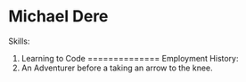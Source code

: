Michael Dere
=============
Skills: 
1. Learning to Code
==============
Employment History: 
1. An Adventurer before a taking an arrow to the knee.